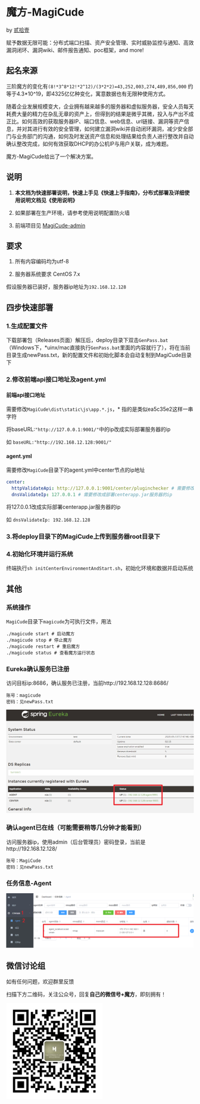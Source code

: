 # 魔方-MagiCude

by [贰拾壹](https://github.com/er10yi )

赋予数据无限可能：分布式端口扫描、资产安全管理、实时威胁监控与通知、高效漏洞闭环、漏洞wiki、邮件报告通知、poc框架，and more!

## 起名来源

三阶魔方的变化有```(8!*3^8*12!*2^12)/(3*2*2)=43,252,003,274,489,856,000``` 约等于4.3*10^19，即4325亿亿种变化，寓意数据也有无限种使用方式。

随着企业发展规模变大，企业拥有越来越多的服务器和虚拟服务器，安全人员每天耗费大量的精力在杂乱无章的资产上，但得到的结果是微乎其微，投入与产出不成正比。如何高效的获取服务器IP、端口信息、web信息、url链接、漏洞等资产信息，并对其进行有效的安全管理，如何建立漏洞wiki并自动闭环漏洞，减少安全部门与业务部门的沟通，如何及时发送资产信息和处理结果给负责人进行整改并自动确认整改完成，如何有效获取DHCP的办公机IP与用户关联，成为难题。

魔方-MagiCude给出了一个解决方案。

## 说明

1. **本文档为快速部署说明，快速上手见《快速上手指南》，分布式部署及详细使用说明文档见《使用说明》**

2. 如果部署在生产环境，请参考使用说明配置防火墙

3. 前端项目见 [MagiCude-admin](https://github.com/er10yi/MagiCude-admin)

## 要求

1. 所有内容编码均为utf-8

2. 服务器系统要求 CentOS 7.x

假设服务器已装好，服务器ip地址为```192.168.12.128```

## 四步快速部署

### 1.生成配置文件

下载部署包（Releases页面）解压后，deploy目录下双击```GenPass.bat```（Windows下，*uinx/mac直接执行```GenPass.bat```里面的内容就行了），将在当前目录生成newPass.txt，新的配置文件和初始化脚本会自动复制到MagiCude目录下

### 2.修改前端api接口地址及agent.yml

#### 前端api接口地址

需要修改```MagiCude\dist\static\js\app.*.js```，* 指的是类似ea5c35e2这样一串字符

将baseURL:```"http://127.0.0.1:9001/"```中的ip改成实际部署服务器的ip

如 ```baseURL:"http://192.168.12.128:9001/"```

#### agent.yml

需要修改```MagiCude```目录下的agent.yml中center节点的ip地址

```yml
center:
  httpValidateApi: http://127.0.0.1:9001/center/pluginchecker # 需要修改成部署centerapp.jar服务器的ip
  dnsValidateIp: 127.0.0.1 # 需要修改成部署centerapp.jar服务器的ip
```

将127.0.0.1改成实际部署centerapp.jar服务器的ip

如 ```dnsValidateIp: 192.168.12.128```

### 3.将deploy目录下的MagiCude上传到服务器root目录下

### 4.初始化环境并运行系统

终端执行```sh initCenterEnvironmentAndStart.sh```，初始化环境和数据并启动系统

## 其他

### 系统操作

```MagiCude```目录下```magicude```为可执行文件，用法

```shell
./magicude start # 启动魔方
./magicude stop # 停止魔方
./magicude restart # 重启魔方
./magicude status # 查看魔方运行状态
```

### Eureka确认服务已注册

访问目标ip:8686，确认服务已注册，当前http://192.168.12.128:8686/

```
账号：magicude
密码：见newPass.txt
```

![eureka服务](./使用说明图1/eureka服务.png)

### 确认agent已在线（可能需要稍等几分钟才能看到）

访问服务器ip，使用admin（后台管理员）密码登录，当前是http://192.168.12.128/

```
账号：MagiCude
密码：见newPass.txt
```

### 任务信息-Agent
![agent在线](./使用说明图1/agent在线.png)

## 微信讨论组

如有任何问题，欢迎群里反馈

扫描下方二维码，关注公众号，回复**自己的微信号+魔方**，即刻拥有！

![qrcode_for_Septemberend](./使用说明图1/qrcode_for_Septemberend.jpg)
